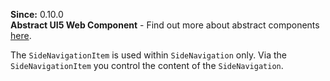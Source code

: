 **Since:** 0.10.0  
**Abstract UI5 Web Component** - Find out more about abstract components [here](https://sap.github.io/ui5-webcomponents-react/?path=/docs/knowledge-base-faq--docs#what-are-abstract-ui5-web-components).

The `SideNavigationItem` is used within `SideNavigation` only. Via the `SideNavigationItem` you control the content of the `SideNavigation`.
